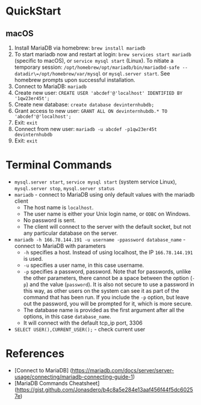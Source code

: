 # QuickStart
## macOS
1. Install MariaDB via homebrew: `brew install mariadb`
2. To start mariadb now and restart at login: `brew services start mariadb` (specific to macOS), or `service mysql start` (Linux). To nitiate a temporary session: `/opt/homebrew/opt/mariadb/bin/mariadbd-safe --datadir\=/opt/homebrew/var/mysql` or `mysql.server start`. See homebrew prompts upon successful installation.
3. Connect to MariaDB: `mariadb`
4. Create new user: `CREATE USER 'abcdef'@'localhost' IDENTIFIED BY '1qw23er45t';`
5. Create new database: `create database devinternhubdb;`
6. Grant access to new user: `GRANT ALL ON devinternhubdb.* TO 'abcdef'@'localhost';`
7. Exit: `exit`
8. Connect from new user: `mariadb -u abcdef -p1qw23er45t devinternhubdb`
9. Exit: `exit`

# Terminal Commands
- `mysql.server start`, `service mysql start` (system service Linux), `mysql.server stop`, `mysql.server status`
- `mariadb` - connect to MariaDB using only default values with the mariadb client
  - The host name is `localhost`.
  - The user name is either your Unix login name, or `ODBC` on Windows.
  - No password is sent.
  - The client will connect to the server with the default socket, but not any particular database on the server.
- `mariadb -h 166.78.144.191 -u username -ppassword database_name` - connect to MariaDB with parameters
  - `-h` specifies a host. Instead of using localhost, the IP `166.78.144.191` is used.
  - `-u` specifies a user name, in this case username.
  - `-p` specifies a password, password. Note that for passwords, unlike the other parameters, there cannot be a space between the option (`-p`) and the value (`password`). It is also not secure to use a password in this way, as other users on the system can see it as part of the command that has been run. If you include the `-p` option, but leave out the password, you will be prompted for it, which is more secure.
  - The database name is provided as the first argument after all the options, in this case `database_name`.
  - It will connect with the default tcp_ip port, 3306
- `SELECT USER(),CURRENT_USER();` - check current user

# References
- [Connect to MariaDB] (https://mariadb.com/docs/server/server-usage/connecting/mariadb-connecting-guide-1)
- [MariaDB Commands Cheatsheet] (https://gist.github.com/Jonasdero/b4c8a5e284e13aaf456f44f5dc60257e)